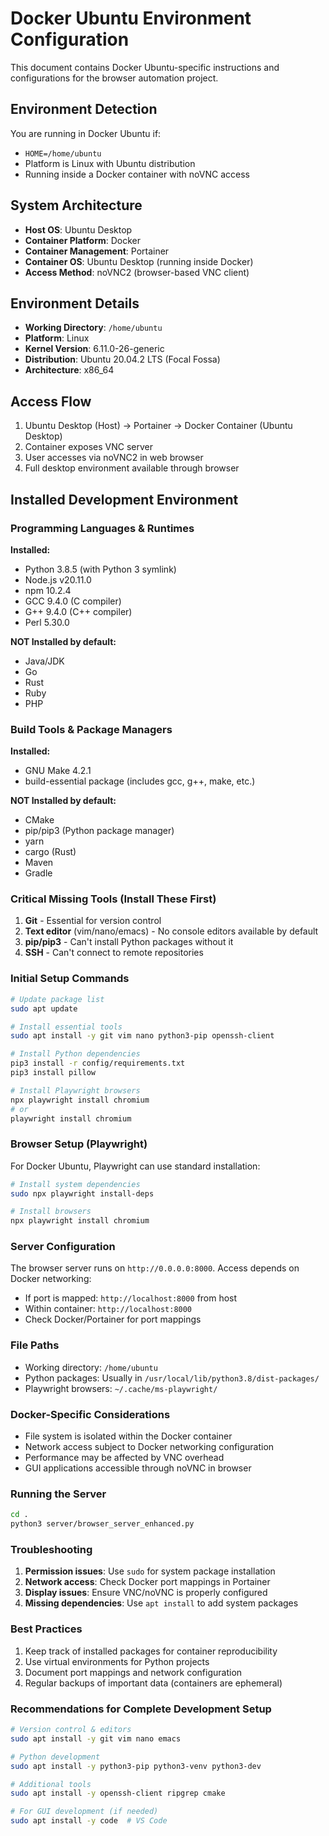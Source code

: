 # Docker Ubuntu Environment Configuration

This document contains Docker Ubuntu-specific instructions and configurations for the browser automation project.

## Environment Detection
You are running in Docker Ubuntu if:
- `HOME=/home/ubuntu`
- Platform is Linux with Ubuntu distribution
- Running inside a Docker container with noVNC access

## System Architecture
- **Host OS**: Ubuntu Desktop
- **Container Platform**: Docker
- **Container Management**: Portainer
- **Container OS**: Ubuntu Desktop (running inside Docker)
- **Access Method**: noVNC2 (browser-based VNC client)

## Environment Details
- **Working Directory**: `/home/ubuntu`
- **Platform**: Linux
- **Kernel Version**: 6.11.0-26-generic
- **Distribution**: Ubuntu 20.04.2 LTS (Focal Fossa)
- **Architecture**: x86_64

## Access Flow
1. Ubuntu Desktop (Host) → Portainer → Docker Container (Ubuntu Desktop)
2. Container exposes VNC server
3. User accesses via noVNC2 in web browser
4. Full desktop environment available through browser

## Installed Development Environment

### Programming Languages & Runtimes
**Installed:**
- Python 3.8.5 (with Python 3 symlink)
- Node.js v20.11.0
- npm 10.2.4
- GCC 9.4.0 (C compiler)
- G++ 9.4.0 (C++ compiler)
- Perl 5.30.0

**NOT Installed by default:**
- Java/JDK
- Go
- Rust
- Ruby
- PHP

### Build Tools & Package Managers
**Installed:**
- GNU Make 4.2.1
- build-essential package (includes gcc, g++, make, etc.)

**NOT Installed by default:**
- CMake
- pip/pip3 (Python package manager)
- yarn
- cargo (Rust)
- Maven
- Gradle

### Critical Missing Tools (Install These First)
1. **Git** - Essential for version control
2. **Text editor** (vim/nano/emacs) - No console editors available by default
3. **pip/pip3** - Can't install Python packages without it
4. **SSH** - Can't connect to remote repositories

### Initial Setup Commands
```bash
# Update package list
sudo apt update

# Install essential tools
sudo apt install -y git vim nano python3-pip openssh-client

# Install Python dependencies
pip3 install -r config/requirements.txt
pip3 install pillow

# Install Playwright browsers
npx playwright install chromium
# or
playwright install chromium
```

### Browser Setup (Playwright)
For Docker Ubuntu, Playwright can use standard installation:
```bash
# Install system dependencies
sudo npx playwright install-deps

# Install browsers
npx playwright install chromium
```

### Server Configuration
The browser server runs on `http://0.0.0.0:8000`. Access depends on Docker networking:
- If port is mapped: `http://localhost:8000` from host
- Within container: `http://localhost:8000`
- Check Docker/Portainer for port mappings

### File Paths
- Working directory: `/home/ubuntu`
- Python packages: Usually in `/usr/local/lib/python3.8/dist-packages/`
- Playwright browsers: `~/.cache/ms-playwright/`

### Docker-Specific Considerations
- File system is isolated within the Docker container
- Network access subject to Docker networking configuration
- Performance may be affected by VNC overhead
- GUI applications accessible through noVNC in browser

### Running the Server
```bash
cd .
python3 server/browser_server_enhanced.py
```

### Troubleshooting
1. **Permission issues**: Use `sudo` for system package installation
2. **Network access**: Check Docker port mappings in Portainer
3. **Display issues**: Ensure VNC/noVNC is properly configured
4. **Missing dependencies**: Use `apt install` to add system packages

### Best Practices
1. Keep track of installed packages for container reproducibility
2. Use virtual environments for Python projects
3. Document port mappings and network configuration
4. Regular backups of important data (containers are ephemeral)

### Recommendations for Complete Development Setup
```bash
# Version control & editors
sudo apt install -y git vim nano emacs

# Python development
sudo apt install -y python3-pip python3-venv python3-dev

# Additional tools
sudo apt install -y openssh-client ripgrep cmake

# For GUI development (if needed)
sudo apt install -y code  # VS Code
```
